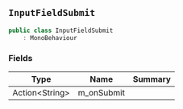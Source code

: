## `InputFieldSubmit`

```csharp
public class InputFieldSubmit
    : MonoBehaviour

```

### Fields

| Type | Name | Summary | 
| --- | --- | --- | 
| Action&lt;String&gt; | m_onSubmit |  | 


